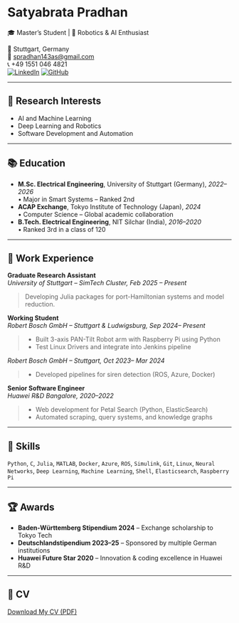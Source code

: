 # Satyabrata Pradhan

🎓 Master’s Student | 🤖 Robotics & AI Enthusiast

📍 Stuttgart, Germany  
📧 spradhan143as@gmail.com  
📞 +49 1551 046 4821  
[![LinkedIn](https://img.shields.io/badge/LinkedIn-blue?logo=linkedin)](https://www.linkedin.com/in/satyabrata-pradhan-00a6b916b/)
[![GitHub](https://img.shields.io/badge/GitHub-black?logo=github)](https://github.com/Satya1998-debug)

---

## 🔬 Research Interests
- AI and Machine Learning
- Deep Learning and Robotics
- Software Development and Automation

---

## 📚 Education
- **M.Sc. Electrical Engineering**, University of Stuttgart (Germany), *2022–2026*  
  • Major in Smart Systems – Ranked 2nd  
- **ACAP Exchange**, Tokyo Institute of Technology (Japan), *2024*  
  • Computer Science – Global academic collaboration  
- **B.Tech. Electrical Engineering**, NIT Silchar (India), *2016–2020*  
  • Ranked 3rd in a class of 120  

---

## 💼 Work Experience

**Graduate Research Assistant**  
*University of Stuttgart – SimTech Cluster, Feb 2025 – Present*  
> Developing Julia packages for port-Hamiltonian systems and model reduction.

**Working Student**  
*Robert Bosch GmbH – Stuttgart & Ludwigsburg, Sep 2024– Present*  
> - Built 3-axis PAN-Tilt Robot arm with Raspberry Pi using Python
> - Test Linux Drivers and integrate into Jenkins pipeline

*Robert Bosch GmbH – Stuttgart, Oct 2023– Mar 2024*  
> - Developed pipelines for siren detection (ROS, Azure, Docker)

**Senior Software Engineer**  
*Huawei R&D Bangalore, 2020–2022*  
> - Web development for Petal Search (Python, ElasticSearch)  
> - Automated scraping, query systems, and knowledge graphs

---

## 🧠 Skills
`Python`, `C`, `Julia`, `MATLAB`, `Docker`, `Azure`, `ROS`, `Simulink`, `Git`, `Linux`, `Neural Networks`, `Deep Learning`, `Machine Learning`, `Shell`, `Elasticsearch`, `Raspberry Pi`

---

## 🏆 Awards
- **Baden-Württemberg Stipendium 2024** – Exchange scholarship to Tokyo Tech  
- **Deutschlandstipendium 2023–25** – Sponsored by multiple German institutions  
- **Huawei Future Star 2020** – Innovation & coding excellence in Huawei R&D  

---

## 📄 CV
[Download My CV (PDF)](assets/files/Satya-CV-2025C-en.pdf)
